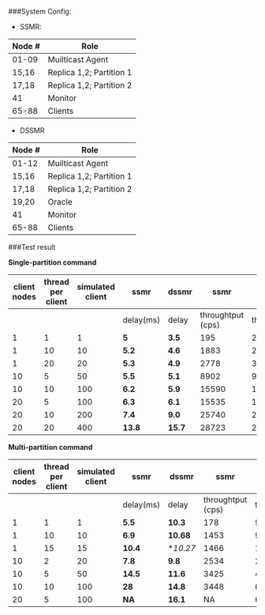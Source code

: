 ###System Config:

* SSMR:

| Node # |           Role           |
|--------|--------------------------|
| 01-09  | Muilticast Agent         |
| 15,16  | Replica 1,2; Partition 1 |
| 17,18  | Replica 1,2; Partition 2 |
| 41     | Monitor                  |
| 65-88  | Clients                  |

* DSSMR

| Node # |           Role           |
|--------|--------------------------|
| 01-12  | Muilticast Agent         |
| 15,16  | Replica 1,2; Partition 1 |
| 17,18  | Replica 1,2; Partition 2 |
| 19,20  | Oracle                   |
| 41     | Monitor                  |
| 65-88  | Clients                  |


###Test result

**Single-partition command**

| client nodes | thread per client | simulated client |    ssmr   |  dssmr   |        ssmr       |    dssmr    |
|--------------|-------------------|------------------|-----------|----------|-------------------|-------------|
|              |                   |                  | delay(ms) | delay    | throughtput (cps) | throughtput |
|            1 |                 1 |                1 | **5**     | **3.5**  | 195               | 284         |
|            1 |                10 |               10 | **5.2**   | **4.6**  | 1883              | 2162        |
|            1 |                20 |               20 | **5.3**   | **4.9**  | 2778              | 3872        |
|           10 |                 5 |               50 | **5.5**   | **5.1**  | 8902              | 9682        |
|           10 |                10 |              100 | **6.2**   | **5.9**  | 15590             | 16699       |
|           20 |                 5 |              100 | **6.3**   | **6.1**  | 15535             | 16328       |
|           20 |                10 |              200 | **7.4**   | **9.0**  | 25740             | 23241       |
|           20 |                20 |              400 | **13.8**  | **15.7** | 28723             | 25153       |


**Multi-partition command**

| client nodes | thread per client | simulated client |    ssmr   |   dssmr   |        ssmr       |    dssmr    |
|--------------|-------------------|------------------|-----------|-----------|-------------------|-------------|
|              |                   |                  | delay(ms) | delay     | throughtput (cps) | throughtput |
|            1 |                 1 |                1 | **5.5**   | **10.3**  | 178               | 97          |
|            1 |                10 |               10 | **6.9**   | **10.68** | 1453              | 934         |
|            1 |                15 |               15 | **10.4**  | **10.27*  | 1466              | 1453        |
|           10 |                 2 |               20 | **7.8**   | **9.8**   | 2534              | 2033        |
|           10 |                 5 |               50 | **14.5**  | **11.6**  | 3425              | 4313        |
|           10 |                10 |              100 | **28**    | **14.8**  | 3448              | 6720        |
|           20 |                 5 |              100 | **NA**    | **16.1**  | NA                | 6192        |